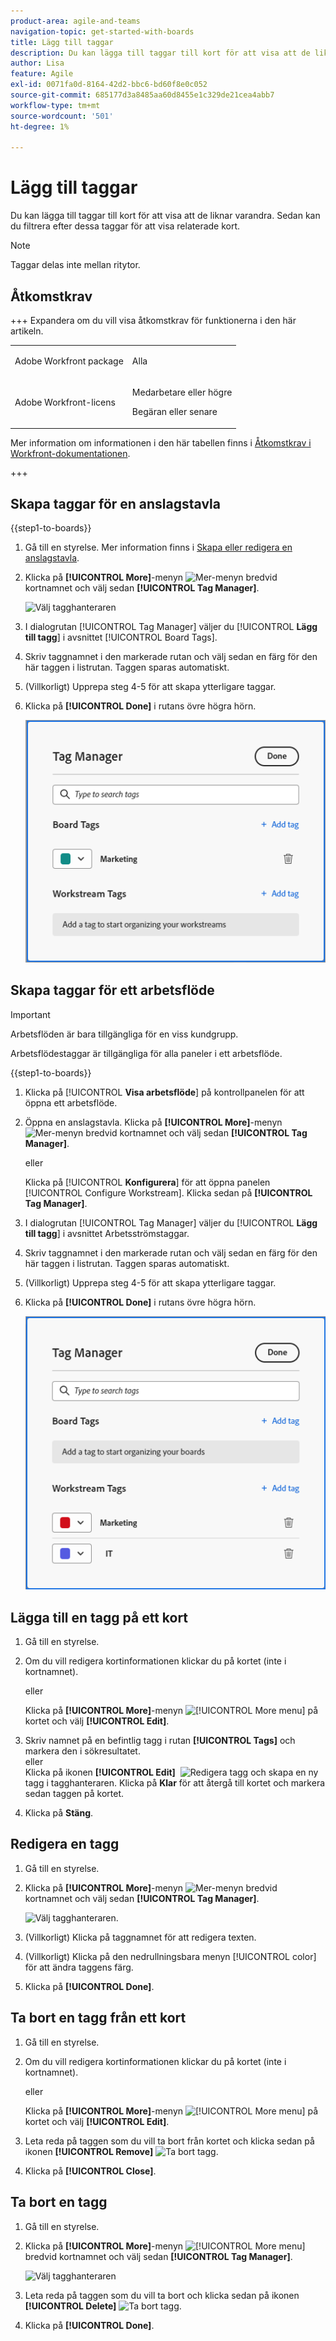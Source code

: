 ```yaml
---
product-area: agile-and-teams
navigation-topic: get-started-with-boards
title: Lägg till taggar
description: Du kan lägga till taggar till kort för att visa att de liknar varandra. Sedan kan du filtrera efter dessa taggar för att visa relaterade kort.
author: Lisa
feature: Agile
exl-id: 0071fa0d-8164-42d2-bbc6-bd60f8e0c052
source-git-commit: 685177d3a8485aa60d8455e1c329de21cea4abb7
workflow-type: tm+mt
source-wordcount: '501'
ht-degree: 1%

---
```


# Lägg till taggar

Du kan lägga till taggar till kort för att visa att de liknar varandra. Sedan kan du filtrera efter dessa taggar för att visa relaterade kort.

>[!NOTE]
>
>Taggar delas inte mellan ritytor.

## Åtkomstkrav

+++ Expandera om du vill visa åtkomstkrav för funktionerna i den här artikeln.

<table style="table-layout:auto"> 
 <col> 
 <col> 
 <tbody> 
  <tr> 
   <td role="rowheader">Adobe Workfront package</td> 
   <td> <p>Alla</p> </td> 
  </tr> 
  <tr> 
   <td role="rowheader">Adobe Workfront-licens</td> 
   <td> 
   <p>Medarbetare eller högre</p> 
   <p>Begäran eller senare</p>
   </td> 
  </tr> 
 </tbody> 
</table>

Mer information om informationen i den här tabellen finns i [Åtkomstkrav i Workfront-dokumentationen](/help/quicksilver/administration-and-setup/add-users/access-levels-and-object-permissions/access-level-requirements-in-documentation.md).

+++

## Skapa taggar för en anslagstavla

{{step1-to-boards}}

1. Gå till en styrelse. Mer information finns i [Skapa eller redigera en anslagstavla](../../agile/get-started-with-boards/create-edit-board.md).
1. Klicka på **[!UICONTROL More]**-menyn ![Mer-menyn](assets/more-icon-spectrum.png) bredvid kortnamnet och välj sedan **[!UICONTROL Tag Manager]**.

   ![Välj tagghanteraren](assets/boards-tagmanager-350x189.png)

1. I dialogrutan [!UICONTROL Tag Manager] väljer du [!UICONTROL **Lägg till tagg**] i avsnittet [!UICONTROL Board Tags].
1. Skriv taggnamnet i den markerade rutan och välj sedan en färg för den här taggen i listrutan. Taggen sparas automatiskt.
1. (Villkorligt) Upprepa steg 4-5 för att skapa ytterligare taggar.
1. Klicka på **[!UICONTROL Done]** i rutans övre högra hörn.

   ![Tagghanteraren](assets/tag-manager-2023.png)

## Skapa taggar för ett arbetsflöde

>[!IMPORTANT]
>
>Arbetsflöden är bara tillgängliga för en viss kundgrupp.

Arbetsflödestaggar är tillgängliga för alla paneler i ett arbetsflöde.

{{step1-to-boards}}

1. Klicka på [!UICONTROL **Visa arbetsflöde**] på kontrollpanelen för att öppna ett arbetsflöde.
1. Öppna en anslagstavla. Klicka på **[!UICONTROL More]**-menyn ![Mer-menyn](assets/more-icon-spectrum.png) bredvid kortnamnet och välj sedan **[!UICONTROL Tag Manager]**.

   eller

   Klicka på [!UICONTROL **Konfigurera**] för att öppna panelen [!UICONTROL Configure Workstream]. Klicka sedan på **[!UICONTROL Tag Manager]**.

1. I dialogrutan [!UICONTROL Tag Manager] väljer du [!UICONTROL **Lägg till tagg**] i avsnittet Arbetsströmstaggar.
1. Skriv taggnamnet i den markerade rutan och välj sedan en färg för den här taggen i listrutan. Taggen sparas automatiskt.
1. (Villkorligt) Upprepa steg 4-5 för att skapa ytterligare taggar.
1. Klicka på **[!UICONTROL Done]** i rutans övre högra hörn.

   ![Tagghanteraren](assets/tag-manager-workstreams.png)

## Lägga till en tagg på ett kort

1. Gå till en styrelse.
1. Om du vill redigera kortinformationen klickar du på kortet (inte i kortnamnet).

   eller

   Klicka på **[!UICONTROL More]**-menyn ![[!UICONTROL More menu]](assets/more-icon-spectrum.png) på kortet och välj **[!UICONTROL Edit]**.

1. Skriv namnet på en befintlig tagg i rutan **[!UICONTROL Tags]** och markera den i sökresultatet.\
   eller\
   Klicka på ikonen **[!UICONTROL Edit]** &#x200B; ![Redigera tagg](assets/boards-edittag-30x29.png) och skapa en ny tagg i tagghanteraren. Klicka på **Klar** för att återgå till kortet och markera sedan taggen på kortet.
1. Klicka på **Stäng**.

## Redigera en tagg

1. Gå till en styrelse.
1. Klicka på **[!UICONTROL More]**-menyn ![Mer-menyn](assets/more-icon-spectrum.png) bredvid kortnamnet och välj sedan **[!UICONTROL Tag Manager]**.

   ![Välj tagghanteraren.](assets/boards-tagmanager-350x189.png)

1. (Villkorligt) Klicka på taggnamnet för att redigera texten.
1. (Villkorligt) Klicka på den nedrullningsbara menyn [!UICONTROL color] för att ändra taggens färg.
1. Klicka på **[!UICONTROL Done]**.

## Ta bort en tagg från ett kort

1. Gå till en styrelse.
1. Om du vill redigera kortinformationen klickar du på kortet (inte i kortnamnet).

   eller

   Klicka på **[!UICONTROL More]**-menyn ![[!UICONTROL More menu]](assets/more-icon-spectrum.png) på kortet och välj **[!UICONTROL Edit]**.

1. Leta reda på taggen som du vill ta bort från kortet och klicka sedan på ikonen **[!UICONTROL Remove]** ![Ta bort tagg](assets/copy-of-boards-remove-30x23.png).
1. Klicka på **[!UICONTROL Close]**.

## Ta bort en tagg

1. Gå till en styrelse.
1. Klicka på **[!UICONTROL More]**-menyn ![[!UICONTROL More menu]](assets/more-icon-spectrum.png) bredvid kortnamnet och välj sedan **[!UICONTROL Tag Manager]**.

   ![Välj tagghanteraren](assets/boards-tagmanager-350x189.png)

1. Leta reda på taggen som du vill ta bort och klicka sedan på ikonen **[!UICONTROL Delete]** ![Ta bort tagg](assets/copy-of-boards-delete-30x27.png).
1. Klicka på **[!UICONTROL Done]**.
